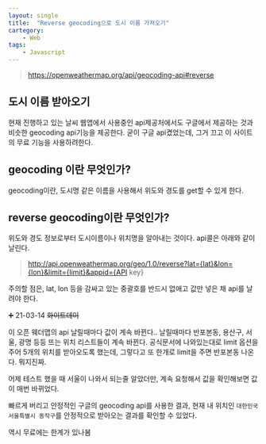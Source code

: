 ```yaml
---
layout: single
title:  "Reverse geocoding으로 도시 이름 가져오기"
cartegory:
    - Web
tags:
    - Javascript    
---
```


> <https://openweathermap.org/api/geocoding-api#reverse>

## 도시 이름 받아오기

현재 진행하고 있는 날씨 웹앱에서 사용중인 api제공처에서도 구글에서 제공하는 것과 비슷한 geocoding api기능을 제공한다. 굳이 구글 api켰었는데, 그거 끄고 이 사이트의 무료 기능을 사용하려한다.

## geocoding 이란 무엇인가?
geocoding이란, 도시명 같은 이름을 사용해서 위도와 경도를 get할 수 있게 한다.

## reverse geocoding이란 무엇인가?
위도와 경도 정보로부터 도시이름이나 위치명을 알아내는 것이다. api콜은 아래와 같이 날린다.
> http://api.openweathermap.org/geo/1.0/reverse?lat={lat}&lon={lon}&limit={limit}&appid={API key}

주의할 점은, lat, lon 등을 감싸고 있는 중괄호를 반드시 없애고 값만 넣은 채 api를 날려야 한다.

➕ 21-03-14 ~~화이트데이~~

이 오픈 웨더맵의 api 날릴때마다 값이 계속 바뀐다.. 날릴때마다 반포본동, 용산구, 서울, 광명 등등 뜨는 위치 리스트들이 계속 바뀐다. 공식문서에 나와있는대로 limit 옵션을 주어 5개의 위치를 받아오도록 했는데, 그렇다고 또 한개로 limit을 주면 반포본동 나온다. 뭐지진짜.

어제 테스트 했을 때 서울이 나와서 되는줄 알았더만, 계속 요청해서 값을 확인해보면 값이 매번 바뀌었다.

빠르게 버리고 안정적인 구글의 geocoding api를 사용한 결과, 현재 내 위치인 `대한민국 서울특별시 동작구`를 안정적으로 받아오는 결과를 확인할 수 있었다. 

역시 무료에는 한계가 있나봄

